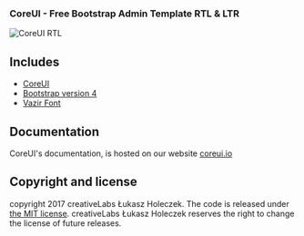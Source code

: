 
### CoreUI - Free Bootstrap Admin Template RTL & LTR 
![CoreUI RTL](http://coreui.io/assets/img/coreui.png "CoreUI Free Bootstrap Admin Template")


## Includes 


* [CoreUI](http://coreui.io)
* [Bootstrap version 4](https://github.com/mrholek/CoreUI-AngularJS)
* [Vazir Font](https://github.com/rastikerdar/vazir-font)



## Documentation

CoreUI's documentation, is hosted on our website [coreui.io](http://coreui.io)

## Copyright and license

copyright 2017 creativeLabs Łukasz Holeczek. The code is released under [the MIT license](https://github.com/mrholek/CoreUI-Free-Bootstrap-Admin-Template/blob/master/LICENSE). creativeLabs Łukasz Holeczek reserves the right to change the license of future releases.



